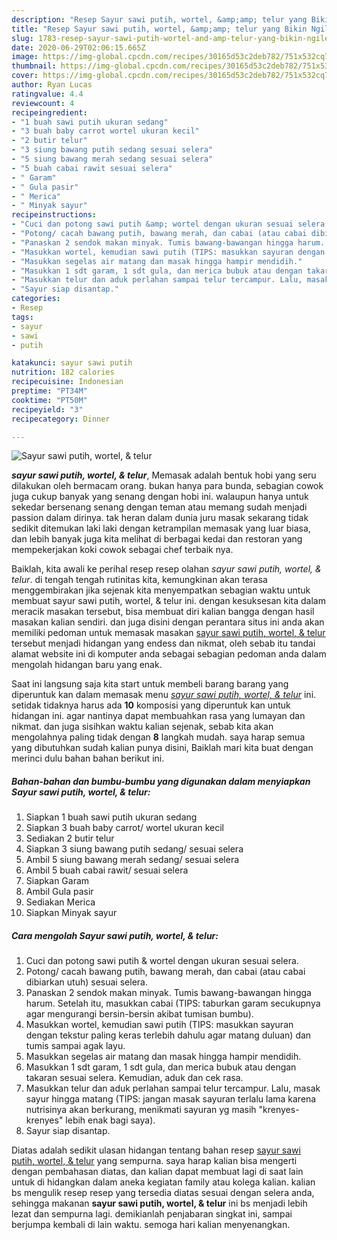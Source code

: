```yaml
---
description: "Resep Sayur sawi putih, wortel, &amp;amp; telur yang Bikin Ngiler"
title: "Resep Sayur sawi putih, wortel, &amp;amp; telur yang Bikin Ngiler"
slug: 1783-resep-sayur-sawi-putih-wortel-and-amp-telur-yang-bikin-ngiler
date: 2020-06-29T02:06:15.665Z
image: https://img-global.cpcdn.com/recipes/30165d53c2deb782/751x532cq70/sayur-sawi-putih-wortel-telur-foto-resep-utama.jpg
thumbnail: https://img-global.cpcdn.com/recipes/30165d53c2deb782/751x532cq70/sayur-sawi-putih-wortel-telur-foto-resep-utama.jpg
cover: https://img-global.cpcdn.com/recipes/30165d53c2deb782/751x532cq70/sayur-sawi-putih-wortel-telur-foto-resep-utama.jpg
author: Ryan Lucas
ratingvalue: 4.4
reviewcount: 4
recipeingredient:
- "1 buah sawi putih ukuran sedang"
- "3 buah baby carrot wortel ukuran kecil"
- "2 butir telur"
- "3 siung bawang putih sedang sesuai selera"
- "5 siung bawang merah sedang sesuai selera"
- "5 buah cabai rawit sesuai selera"
- " Garam"
- " Gula pasir"
- " Merica"
- " Minyak sayur"
recipeinstructions:
- "Cuci dan potong sawi putih &amp; wortel dengan ukuran sesuai selera."
- "Potong/ cacah bawang putih, bawang merah, dan cabai (atau cabai dibiarkan utuh) sesuai selera."
- "Panaskan 2 sendok makan minyak. Tumis bawang-bawangan hingga harum. Setelah itu, masukkan cabai (TIPS: taburkan garam secukupnya agar mengurangi bersin-bersin akibat tumisan bumbu)."
- "Masukkan wortel, kemudian sawi putih (TIPS: masukkan sayuran dengan tekstur paling keras terlebih dahulu agar matang duluan) dan tumis sampai agak layu."
- "Masukkan segelas air matang dan masak hingga hampir mendidih."
- "Masukkan 1 sdt garam, 1 sdt gula, dan merica bubuk atau dengan takaran sesuai selera. Kemudian, aduk dan cek rasa."
- "Masukkan telur dan aduk perlahan sampai telur tercampur. Lalu, masak sayur hingga matang (TIPS: jangan masak sayuran terlalu lama karena nutrisinya akan berkurang, menikmati sayuran yg masih &#34;krenyes-krenyes&#34; lebih enak bagi saya)."
- "Sayur siap disantap."
categories:
- Resep
tags:
- sayur
- sawi
- putih

katakunci: sayur sawi putih 
nutrition: 182 calories
recipecuisine: Indonesian
preptime: "PT34M"
cooktime: "PT50M"
recipeyield: "3"
recipecategory: Dinner

---
```



![Sayur sawi putih, wortel, &amp; telur](https://img-global.cpcdn.com/recipes/30165d53c2deb782/751x532cq70/sayur-sawi-putih-wortel-telur-foto-resep-utama.jpg)

<b><i>sayur sawi putih, wortel, &amp; telur</i></b>, Memasak adalah bentuk hobi yang seru dilakukan oleh bermacam orang. bukan hanya para bunda, sebagian cowok juga cukup banyak yang senang dengan hobi ini. walaupun hanya untuk sekedar bersenang senang dengan teman atau memang sudah menjadi passion dalam dirinya. tak heran dalam dunia juru masak sekarang tidak sedikit ditemukan laki laki dengan ketrampilan memasak yang luar biasa, dan lebih banyak juga kita melihat di berbagai kedai dan restoran yang mempekerjakan koki cowok sebagai chef terbaik nya.



Baiklah, kita awali ke perihal resep resep olahan <i>sayur sawi putih, wortel, &amp; telur</i>. di tengah tengah rutinitas kita, kemungkinan akan terasa menggembirakan jika sejenak kita menyempatkan sebagian waktu untuk membuat sayur sawi putih, wortel, &amp; telur ini. dengan kesuksesan kita dalam meracik masakan tersebut, bisa membuat diri kalian bangga dengan hasil masakan kalian sendiri. dan juga disini dengan perantara situs ini anda akan memiliki pedoman untuk memasak masakan <u>sayur sawi putih, wortel, &amp; telur</u> tersebut menjadi hidangan yang endess dan nikmat, oleh sebab itu tandai alamat website ini di komputer anda sebagai sebagian pedoman anda dalam mengolah hidangan baru yang enak.


Saat ini langsung saja kita start untuk membeli barang barang yang diperuntuk kan dalam memasak menu <u><i>sayur sawi putih, wortel, &amp; telur</i></u> ini. setidak tidaknya harus ada <b>10</b> komposisi yang diperuntuk kan untuk hidangan ini. agar nantinya dapat membuahkan rasa yang lumayan dan nikmat. dan juga sisihkan waktu kalian sejenak, sebab kita akan mengolahnya paling tidak dengan <b>8</b> langkah mudah. saya harap semua yang dibutuhkan sudah kalian punya disini, Baiklah mari kita buat dengan merinci dulu bahan bahan berikut ini.

<!--inarticleads1-->

##### Bahan-bahan dan bumbu-bumbu yang digunakan dalam menyiapkan Sayur sawi putih, wortel, &amp; telur:

1. Siapkan 1 buah sawi putih ukuran sedang
1. Siapkan 3 buah baby carrot/ wortel ukuran kecil
1. Sediakan 2 butir telur
1. Siapkan 3 siung bawang putih sedang/ sesuai selera
1. Ambil 5 siung bawang merah sedang/ sesuai selera
1. Ambil 5 buah cabai rawit/ sesuai selera
1. Siapkan  Garam
1. Ambil  Gula pasir
1. Sediakan  Merica
1. Siapkan  Minyak sayur




<!--inarticleads2-->

##### Cara mengolah Sayur sawi putih, wortel, &amp; telur:

1. Cuci dan potong sawi putih &amp; wortel dengan ukuran sesuai selera.
1. Potong/ cacah bawang putih, bawang merah, dan cabai (atau cabai dibiarkan utuh) sesuai selera.
1. Panaskan 2 sendok makan minyak. Tumis bawang-bawangan hingga harum. Setelah itu, masukkan cabai (TIPS: taburkan garam secukupnya agar mengurangi bersin-bersin akibat tumisan bumbu).
1. Masukkan wortel, kemudian sawi putih (TIPS: masukkan sayuran dengan tekstur paling keras terlebih dahulu agar matang duluan) dan tumis sampai agak layu.
1. Masukkan segelas air matang dan masak hingga hampir mendidih.
1. Masukkan 1 sdt garam, 1 sdt gula, dan merica bubuk atau dengan takaran sesuai selera. Kemudian, aduk dan cek rasa.
1. Masukkan telur dan aduk perlahan sampai telur tercampur. Lalu, masak sayur hingga matang (TIPS: jangan masak sayuran terlalu lama karena nutrisinya akan berkurang, menikmati sayuran yg masih &#34;krenyes-krenyes&#34; lebih enak bagi saya).
1. Sayur siap disantap.




Diatas adalah sedikit ulasan hidangan tentang bahan resep <u>sayur sawi putih, wortel, &amp; telur</u> yang sempurna. saya harap kalian bisa mengerti dengan pembahasan diatas, dan kalian dapat membuat lagi di saat lain untuk di hidangkan dalam aneka kegiatan family atau kolega kalian. kalian bs mengulik resep resep yang tersedia diatas sesuai dengan selera anda, sehingga makanan <b>sayur sawi putih, wortel, &amp; telur</b> ini bs menjadi lebih lezat dan sempurna lagi. demikianlah penjabaran singkat ini, sampai berjumpa kembali di lain waktu. semoga hari kalian menyenangkan.
